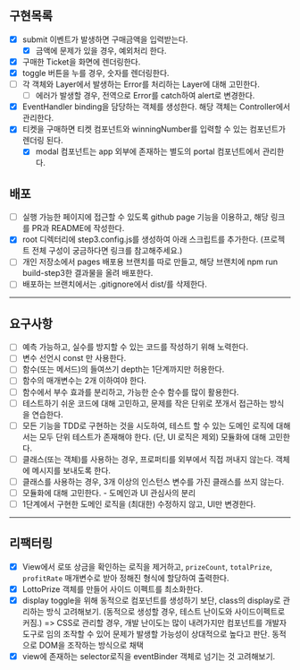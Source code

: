 ## 구현목록

- [x] submit 이벤트가 발생하면 구매금액을 입력받는다.
  - [x] 금액에 문제가 있을 경우, 예외처리 한다.
- [x] 구매한 Ticket을 화면에 렌더링한다.
- [x] toggle 버튼을 누를 경우, 숫자를 렌더링한다.
- [ ] 각 객체와 Layer에서 발생하는 Error를 처리하는 Layer에 대해 고민한다.
  - [ ] 에러가 발생할 경우, 전역으로 Error를 catch하여 alert로 변경한다.
- [x] EventHandler binding을 담당하는 객체를 생성한다. 해당 객체는 Controller에서 관리한다.
- [x] 티켓을 구매하면 티켓 컴포넌트와 winningNumber를 입력할 수 있는 컴포넌트가 렌더링 된다.
  - [x] modal 컴포넌트는 app 외부에 존재하는 별도의 portal 컴포넌트에서 관리한다.

## 배포

- [ ] 실행 가능한 페이지에 접근할 수 있도록 github page 기능을 이용하고, 해당 링크를 PR과 README에 작성한다.
- [x] root 디렉터리에 step3.config.js를 생성하여 아래 스크립트를 추가한다. (프로젝트 전체 구성이 궁금하다면 링크를 참고해주세요.)
- [ ] 개인 저장소에서 pages 배포용 브랜치를 따로 만들고, 해당 브랜치에 npm run build-step3한 결과물을 올려 배포한다.
- [ ] 배포하는 브랜치에서는 .gitignore에서 dist/를 삭제한다.

---

## 요구사항

- [ ] 예측 가능하고, 실수를 방지할 수 있는 코드를 작성하기 위해 노력한다.
- [ ] 변수 선언시 const 만 사용한다.
- [ ] 함수(또는 메서드)의 들여쓰기 depth는 1단계까지만 허용한다.
- [ ] 함수의 매개변수는 2개 이하여야 한다.
- [ ] 함수에서 부수 효과를 분리하고, 가능한 순수 함수를 많이 활용한다.
- [ ] 테스트하기 쉬운 코드에 대해 고민하고, 문제를 작은 단위로 쪼개서 접근하는 방식을 연습한다.
- [ ] 모든 기능을 TDD로 구현하는 것을 시도하여, 테스트 할 수 있는 도메인 로직에 대해서는 모두 단위 테스트가 존재해야 한다. (단, UI 로직은 제외)
      모듈화에 대해 고민한다.
- [ ] 클래스(또는 객체)를 사용하는 경우, 프로퍼티를 외부에서 직접 꺼내지 않는다. 객체에 메시지를 보내도록 한다.
- [ ] 클래스를 사용하는 경우, 3개 이상의 인스턴스 변수를 가진 클래스를 쓰지 않는다.
- [ ] 모듈화에 대해 고민한다. - 도메인과 UI 관심사의 분리
- [ ] 1단계에서 구현한 도메인 로직을 (최대한) 수정하지 않고, UI만 변경한다.

---

## 리팩터링

- [x] View에서 로또 상금을 확인하는 로직을 제거하고, `prizeCount`, `totalPrize`, `profitRate` 매개변수로 받아 정해진 형식에 할당하여 출력한다.
- [x] LottoPrize 객체를 만들어 사이드 이펙트를 최소화한다.
- [x] display toggle을 위해 동적으로 컴포넌트를 생성하기 보단, class의 display로 관리하는 방식 고려해보기. (동적으로 생성할 경우, 테스트 난이도와 사이드이펙트로 커짐.)
      => CSS로 관리할 경우, 개발 난이도는 많이 내려가지만 컴포넌트를 개발자도구로 임의 조작할 수 있어 문제가 발생할 가능성이 상대적으로 높다고 판단. 동적으로 DOM을 조작하는 방식으로 채택
- [x] view에 존재하는 selector로직을 eventBinder 객체로 넘기는 것 고려해보기.
